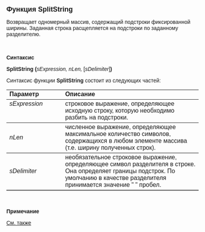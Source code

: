 <html>
<head>
<title>SplitString</title>
</head>

<body>

<p><font size="4" face="Arial"><strong>Функция SplitString</strong></font></p>

<p><font face="Arial">Возвращает одномерный массив, содержащий 
подстроки фиксированной ширины. Заданная строка расщепляется на подстроки по 
заданному разделителю.</font></p>

<p>&nbsp;</p>

<p><font face="Arial"><b>Синтаксис</b></font></p>

<p><font face="Arial"><strong>SplitString (</strong><em>sExpression, 
nLen,</em>
[<em>sDelimiter</em>]<strong>)</strong></font></p>

<p><font face="Arial">Синтаксис функции <strong>SplitString</strong>
состоит из следующих частей:</font></p>

<table border="1" cellPadding="5" cols="2" frame="below" rules="rows">
<TBODY>
  <tr vAlign="top">
    <td class="label" width="29%"><font face="Arial"><b>Параметр</b></font></td>
    <td class="label" width="71%"><font face="Arial"><strong>Описание</strong></font></td>
  </tr>
  <tr vAlign="top">
    <td width="29%"><font face="Arial"><em>sExpression</em></font></td>
    <td width="71%"><font face="Arial">строковое выражение, 
	определяющее исходную строку, которую необходимо разбить на подстроки.</font></td>
  </tr>
  <tr>
    <td width="29%"><font face="Arial"><em>nLen</em></font></td>
    <td width="71%"><font face="Arial">численное выражение, 
	определяющее максимальное количество символов, содержащихся в любом элементе 
	массива (т.е. ширину полученных строк).</font></td>
  </tr>
  <tr>
    <td width="29%"><font face="Arial"><em>sDelimiter</em></font></td>
    <td width="71%"><font face="Arial">необязательное строковое 
	выражение, определяющее символ разделителя в строке. Она определяет границы 
	подстрок. По умолчанию в качестве разделителя принимается значение &quot; &quot; 
	пробел.&nbsp; </font></td>
  </tr>
</table>

<p class="label"><font face="Arial"><b>&nbsp;</b></font></p>

<p class="label"><font face="Arial"><b>Примечание</b></font></p>

<p class="label"><a href="Split.html"><font face="Arial">См. также</font></a></p>
</body>
</html>
